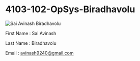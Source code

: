# 4103-102-OpSys-Biradhavolu

![Sai Avinash Biradhavolu]()

First Name : Sai Avinash

Last Name  : Biradhavolu

Email      : avinash9240@gmail.com
